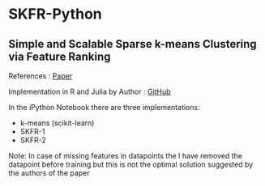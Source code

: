 # SKFR-Python
## Simple and Scalable Sparse k-means Clustering via Feature Ranking

References : [Paper](https://arxiv.org/abs/2002.08541)

Implementation in R and Julia by Author : [GitHub](https://github.com/ZhiyueZ/SKFR)

In the iPython Notebook there are three implementations:
- k-means (scikit-learn) 
- SKFR-1
- SKFR-2

Note: In case of missing features in datapoints the I have removed the datapoint before training but this is not the optimal solution suggested by the authors of the paper
